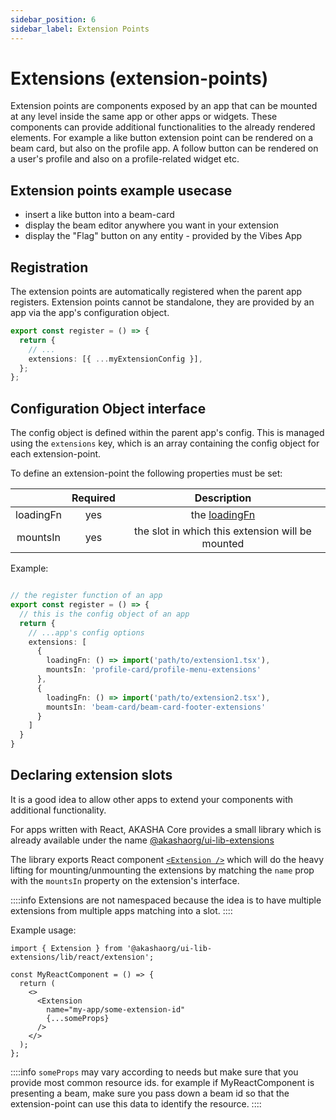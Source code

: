 ```yaml
---
sidebar_position: 6
sidebar_label: Extension Points
---
```


# Extensions (extension-points)

Extension points are components exposed by an app that can be mounted at any level inside the same app or other apps or widgets. These components can provide additional functionalities to the already rendered elements. For example a like button extension point can be rendered on a beam card, but also on the profile app. A follow button can be rendered on a user's profile and also on a profile-related widget etc.

## Extension points example usecase
- insert a like button into a beam-card
- display the beam editor anywhere you want in your extension
- display the "Flag" button on any entity - provided by the Vibes App

## Registration
The extension points are automatically registered when the parent app registers. Extension points cannot be standalone, they are provided by an app via the app's configuration object.

```ts title="index.js of MyApplication"
export const register = () => {
  return {
    // ...
    extensions: [{ ...myExtensionConfig }],
  };
};
```

## Configuration Object interface
The config object is defined within the parent app's config. This is managed using the `extensions` key,
which is an array containing the config object for each extension-point.

To define an extension-point the following properties must be set:

|            | Required |                 Description                        |
|:----------:|:--------:|:--------------------------------------------------:|
| loadingFn  |   yes    | the [loadingFn](../extensions/loading_function.md) |
| mountsIn   |   yes    | the slot in which this extension will be mounted   |


Example:

```ts title="index.ts of MyAwesomeApp"

// the register function of an app
export const register = () => {
  // this is the config object of an app
  return {
    // ...app's config options
    extensions: [
      {
        loadingFn: () => import('path/to/extension1.tsx'),
        mountsIn: 'profile-card/profile-menu-extensions'
      },
      {
        loadingFn: () => import('path/to/extension2.tsx'),
        mountsIn: 'beam-card/beam-card-footer-extensions'
      }
    ]
  }
}

```
## Declaring extension slots

It is a good idea to allow other apps to extend your components with additional functionality.

For apps written with React, AKASHA Core provides a small library which is already available under the name [@akashaorg/ui-lib-extensions](https://github.com/AKASHAorg/akasha-core/tree/next/libs/extensions/src/react)

The library exports React component [`<Extension />`](https://github.com/AKASHAorg/akasha-core/blob/next/libs/extensions/src/react/extension.tsx) which will do the heavy lifting for mounting/unmounting the extensions by matching the `name` prop with the `mountsIn` property on the extension's interface.

::::info
Extensions are not namespaced because the idea is to have multiple extensions from multiple apps matching into a slot.
::::

Example usage:

```tsx title="Defining a mounting point of an extension-point"
import { Extension } from '@akashaorg/ui-lib-extensions/lib/react/extension';

const MyReactComponent = () => {
  return (
    <>
      <Extension
        name="my-app/some-extension-id"
        {...someProps}
      />
    </>
  );
};
```

::::info
`someProps` may vary according to needs but make sure that you provide most common resource ids. for example if MyReactComponent is presenting a beam, make sure you pass down a beam id so that the extension-point can use this data to identify the resource.
::::
